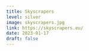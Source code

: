 ```yaml
---
title: Skyscrapers
level: silver
image: skyscrapers.jpg
link: https://skyscrapers.eu/
date: 2023-01-17
draft: false
---
```

